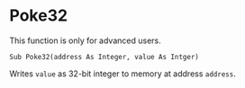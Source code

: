 <!--advanced-->
Poke32
======
This function is only for advanced users.

```eppabasic
Sub Poke32(address As Integer, value As Intger)
```

Writes `value` as 32-bit integer to memory at address `address`.
